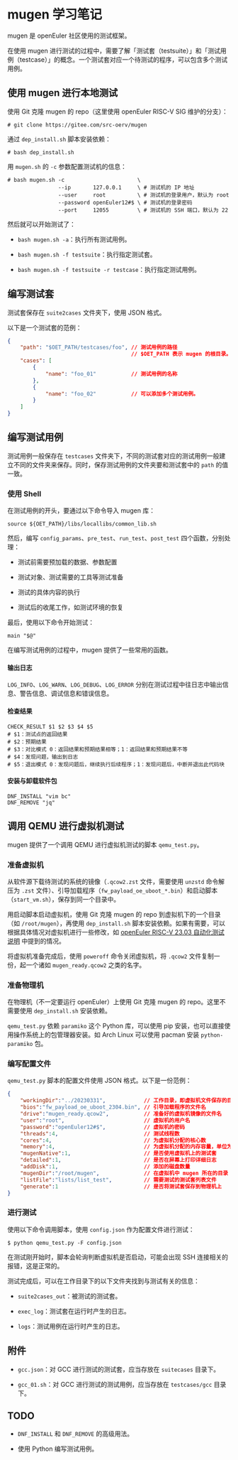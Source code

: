 # mugen 学习笔记

mugen 是 openEuler 社区使用的测试框架。

在使用 mugen 进行测试的过程中，需要了解「测试套（testsuite）」和「测试用例（testcase）」的概念。一个测试套对应一个待测试的程序，可以包含多个测试用例。

## 使用 mugen 进行本地测试

使用 Git 克隆 mugen 的 repo（这里使用 openEuler RISC-V SIG 维护的分支）：

```shell-session
# git clone https://gitee.com/src-oerv/mugen
```

通过 `dep_install.sh` 脚本安装依赖：

```shell-session
# bash dep_install.sh
```

用 `mugen.sh` 的 `-c` 参数配置测试机的信息：

```shell-session
# bash mugen.sh -c                       \
                --ip       127.0.0.1     \ # 测试机的 IP 地址
                --user     root          \ # 测试机的登录用户，默认为 root
                --password openEuler12#$ \ # 测试机的登录密码
                --port     12055         \ # 测试机的 SSH 端口，默认为 22
```

然后就可以开始测试了：

- `bash mugen.sh -a`：执行所有测试用例。

- `bash mugen.sh -f testsuite`：执行指定测试套。

- `bash mugen.sh -f testsuite -r testcase`：执行指定测试用例。

## 编写测试套

测试套保存在 `suite2cases` 文件夹下，使用 JSON 格式。

以下是一个测试套的范例：

```json
{
    "path": "$OET_PATH/testcases/foo", // 测试用例的路径
                                       // $OET_PATH 表示 mugen 的根目录。
    "cases": [
        {
            "name": "foo_01"           // 测试用例的名称
        },
        {
            "name": "foo_02"           // 可以添加多个测试用例。
        }
    ]
}
```

## 编写测试用例

测试用例一般保存在 `testcases` 文件夹下，不同的测试套对应的测试用例一般建立不同的文件夹来保存。同时，保存测试用例的文件夹要和测试套中的 `path` 的值一致。

### 使用 Shell

在测试用例的开头，要通过以下命令导入 mugen 库：

```shell
source ${OET_PATH}/libs/locallibs/common_lib.sh
```

然后，编写 `config_params`、`pre_test`、`run_test`、`post_test` 四个函数，分别处理：

- 测试前需要预加载的数据、参数配置

- 测试对象、测试需要的工具等测试准备

- 测试的具体内容的执行

- 测试后的收尾工作，如测试环境的恢复

最后，使用以下命令开始测试：

```shell
main "$@"
```

在编写测试用例的过程中，mugen 提供了一些常用的函数。

#### 输出日志

`LOG_INFO`、`LOG_WARN`、`LOG_DEBUG`、`LOG_ERROR` 分别在测试过程中往日志中输出信息、警告信息、调试信息和错误信息。

#### 检查结果

```shell
CHECK_RESULT $1 $2 $3 $4 $5
# $1：测试点的返回结果
# $2：预期结果
# $3：对比模式 0：返回结果和预期结果相等；1：返回结果和预期结果不等
# $4：发现问题，输出到日志
# $5：退出模式 0：发现问题后，继续执行后续程序；1：发现问题后，中断并退出此代码块
```

#### 安装与卸载软件包

```shell
DNF_INSTALL "vim bc"
DNF_REMOVE "jq"
```

## 调用 QEMU 进行虚拟机测试

mugen 提供了一个调用 QEMU 进行虚拟机测试的脚本 `qemu_test.py`。

### 准备虚拟机

从软件源下载待测试的系统的镜像（`.qcow2.zst` 文件，需要使用 `unzstd` 命令解压为 `.zst` 文件）、引导加载程序（`fw_payload_oe_uboot_*.bin`）和启动脚本（`start_vm.sh`），保存到同一个目录中。

用启动脚本启动虚拟机，使用 Git 克隆 mugen 的 repo 到虚拟机下的一个目录（如 `/root/mugen`），再使用 `dep_install.sh` 脚本安装依赖。如果有需要，可以根据具体情况对虚拟机进行一些修改，如 [openEuler RISC-V 23.03 自动化测试说明](https://github.com/brsf11/Tarsier-Internship/blob/main/Testing/0331-23.03testing/README.md) 中提到的情况。

将虚拟机准备完成后，使用 `poweroff` 命令关闭虚拟机，将 `.qcow2` 文件复制一份，起一个诸如 `mugen_ready.qcow2` 之类的名字。

### 准备物理机

在物理机（不一定要运行 openEuler）上使用 Git 克隆 mugen 的 repo。这里不需要使用 `dep_install.sh` 安装依赖。

`qemu_test.py` 依赖 `paramiko` 这个 Python 库，可以使用 pip 安装，也可以直接使用操作系统上的包管理器安装。如 Arch Linux 可以使用 pacman 安装 `python-paramiko` 包。

### 编写配置文件

`qemu_test.py` 脚本的配置文件使用 JSON 格式。以下是一份范例：

```json
{
    "workingDir":"../20230331",            // 工作目录，即虚拟机文件保存的目录
    "bios":"fw_payload_oe_uboot_2304.bin", // 引导加载程序的文件名
    "drive":"mugen_ready.qcow2",           // 准备好的虚拟机镜像的文件名
    "user":"root",                         // 虚拟机的用户名
    "password":"openEuler12#$",            // 虚拟机的密码
    "threads":4,                           // 测试线程数
    "cores":4,                             // 为虚拟机分配的核心数
    "memory":4,                            // 为虚拟机分配的内存容量，单位为 GB
    "mugenNative":1,                       // 是否使用虚拟机上的测试套
    "detailed":1,                          // 是否在屏幕上打印详细日志
    "addDisk":1,                           // 添加的磁盘数量
    "mugenDir":"/root/mugen",              // 在虚拟机中 mugen 所在的目录
    "listFile":"lists/list_test",          // 需要测试的测试套列表文件
    "generate":1                           // 是否将测试套保存到物理机上
}
```

### 进行测试

使用以下命令调用脚本，使用 `config.json` 作为配置文件进行测试：

```shell-session
$ python qemu_test.py -F config.json
```

在测试刚开始时，脚本会轮询判断虚拟机是否启动，可能会出现 SSH 连接相关的报错，这是正常的。

测试完成后，可以在工作目录下的以下文件夹找到与测试有关的信息：

- `suite2cases_out`：被测试的测试套。

- `exec_log`：测试套在运行时产生的日志。

- `logs`：测试用例在运行时产生的日志。

## 附件

- `gcc.json`：对 GCC 进行测试的测试套，应当存放在 `suitecases` 目录下。

- `gcc_01.sh`：对 GCC 进行测试的测试用例，应当存放在 `testcases/gcc` 目录下。

## TODO

- `DNF_INSTALL` 和 `DNF_REMOVE` 的高级用法。

- 使用 Python 编写测试用例。
